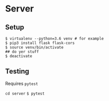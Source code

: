 # Server

## Setup

```
$ virtualenv --python=3.6 venv # for example
$ pip3 install flask flask-cors
$ source venv/bin/activate
## do yer stuff
$ deactivate
```

## Testing

Requires `pytest`

`cd server`
`$ pytest`

